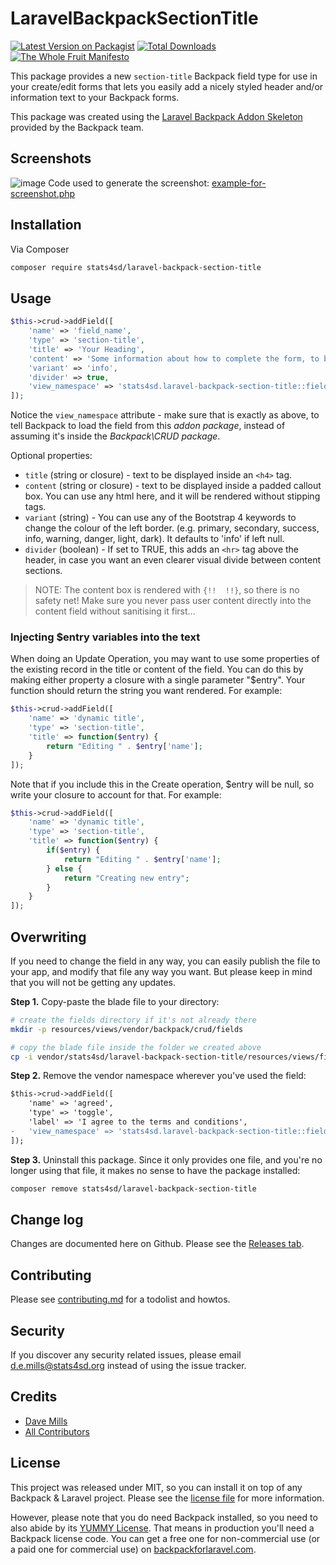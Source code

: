 # LaravelBackpackSectionTitle

[![Latest Version on Packagist][ico-version]][link-packagist]
[![Total Downloads][ico-downloads]][link-downloads]
[![The Whole Fruit Manifesto](https://img.shields.io/badge/writing%20standard-the%20whole%20fruit-brightgreen)](https://github.com/the-whole-fruit/manifesto)

This package provides a new `section-title` Backpack field type for use in your create/edit forms that lets you easily add a nicely styled header and/or information text to your Backpack forms.

This package was created using the [Laravel Backpack Addon Skeleton](https://github.com/Laravel-Backpack/addon-skeleton) provided by the Backpack team.

## Screenshots

![image](https://user-images.githubusercontent.com/5711101/163187339-b54f12f0-efc1-4769-b967-a7851d59673c.png)
Code used to generate the screenshot: [example-for-screenshot.php](https://github.com/stats4sd/laravel-backpack-section-title/blob/main/example-for-screenshot.php)

## Installation

Via Composer

``` bash
composer require stats4sd/laravel-backpack-section-title
```

## Usage

```php
$this->crud->addField([
    'name' => 'field_name',
    'type' => 'section-title',
    'title' => 'Your Heading',
    'content' => 'Some information about how to complete the form, to be displayed inside a callout box',
    'variant' => 'info',
    'divider' => true,
    'view_namespace' => 'stats4sd.laravel-backpack-section-title::fields',
]);
```

Notice the ```view_namespace``` attribute - make sure that is exactly as above, to tell Backpack to load the field from this _addon package_, instead of assuming it's inside the _Backpack\CRUD package_.

Optional properties:
 - `title` (string or closure) - text to be displayed inside an `<h4>` tag.
 - `content` (string or closure) - text to be displayed inside a padded callout box. You can use any html here, and it will be rendered without stipping tags.
 - `variant` (string) - You can use any of the Bootstrap 4 keywords to change the colour of the left border. (e.g. primary, secondary, success, info, warning, danger, light, dark). It defaults to 'info' if left null.
 - `divider` (boolean) - If set to TRUE, this adds an `<hr>` tag above the header, in case you want an even clearer visual divide between content sections.

> NOTE: The content box is rendered with `{!!  !!}`, so there is no safety net! Make sure you never pass user content directly into the content field without sanitising it first...

### Injecting $entry variables into the text
When doing an Update Operation, you may want to use some properties of the existing record in the title or content of the field. You can do this by making either property a closure with a single parameter "$entry". Your function should return the string you want rendered. For example:

```php
$this->crud->addField([
    'name' => 'dynamic title',
    'type' => 'section-title',
    'title' => function($entry) {
        return "Editing " . $entry['name'];
    }
]);

```

Note that if you include this in the Create operation, $entry will be null, so write your closure to account for that. For example:

```php
$this->crud->addField([
    'name' => 'dynamic title',
    'type' => 'section-title',
    'title' => function($entry) {
        if($entry) {
            return "Editing " . $entry['name'];
        } else {
            return "Creating new entry";
        }
    }
]);
```

## Overwriting

If you need to change the field in any way, you can easily publish the file to your app, and modify that file any way you want. But please keep in mind that you will not be getting any updates.

**Step 1.** Copy-paste the blade file to your directory:
```bash
# create the fields directory if it's not already there
mkdir -p resources/views/vendor/backpack/crud/fields

# copy the blade file inside the folder we created above
cp -i vendor/stats4sd/laravel-backpack-section-title/resources/views/fields/section-title.blade.php resources/views/vendor/backpack/crud/fields/section-title.blade.php
```

**Step 2.** Remove the vendor namespace wherever you've used the field:
```diff
$this->crud->addField([
    'name' => 'agreed',
    'type' => 'toggle',
    'label' => 'I agree to the terms and conditions',
-   'view_namespace' => 'stats4sd.laravel-backpack-section-title::fields'
]);
```

**Step 3.** Uninstall this package. Since it only provides one file, and you're no longer using that file, it makes no sense to have the package installed:
```bash
composer remove stats4sd/laravel-backpack-section-title
```

## Change log

Changes are documented here on Github. Please see the [Releases tab](https://github.com/stats4sd/laravel-backpack-section-title/releases).

## Contributing

Please see [contributing.md](contributing.md) for a todolist and howtos.

## Security

If you discover any security related issues, please email d.e.mills@stats4sd.org instead of using the issue tracker.

## Credits

- [Dave Mills][link-author]
- [All Contributors][link-contributors]

## License

This project was released under MIT, so you can install it on top of any Backpack & Laravel project. Please see the [license file](license.md) for more information.

However, please note that you do need Backpack installed, so you need to also abide by its [YUMMY License](https://github.com/Laravel-Backpack/CRUD/blob/master/LICENSE.md). That means in production you'll need a Backpack license code. You can get a free one for non-commercial use (or a paid one for commercial use) on [backpackforlaravel.com](https://backpackforlaravel.com).


[ico-version]: https://img.shields.io/packagist/v/stats4sd/laravel-backpack-section-title.svg?style=flat-square
[ico-downloads]: https://img.shields.io/packagist/dt/stats4sd/laravel-backpack-section-title.svg?style=flat-square

[link-packagist]: https://packagist.org/packages/stats4sd/laravel-backpack-section-title
[link-downloads]: https://packagist.org/packages/stats4sd/laravel-backpack-section-title
[link-author]: https://github.com/stats4sd
[link-contributors]: ../../contributors
